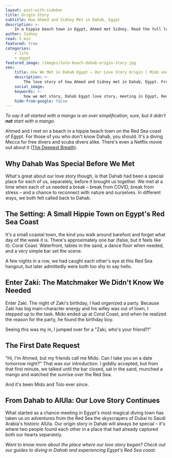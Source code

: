 ```yaml
---
layout: post-with-sidebar
title: Origin Story
subtitle: How Ahmed and Sidney Met in Dahab, Egypt
description: >-
    In a hippie beach town in Egypt, Ahmed met Sidney. Read the full love story and learn how it's been Mido and Tolo ever since.
author: Sidney
read: 5 min
featured: true
categories:
    - life
    - egypt
featured_image: /images/tolo-beach-dahab-origin-story.jpg
seo:
    title: How We Met in Dahab Egypt – Our Love Story Origin | Mido and Tolo
    description: >-
        The love story of how Ahmed and Sidney met in Dahab, Egypt. From a mango on the beach to Mido and Tolo - read our origin story from the Red Sea.
    social_image:
    keywords: >-
        how we met story, Dahab Egypt love story, meeting in Egypt, Red Sea love story, Dahab beach town, expat love story Egypt, couple travel story, Ahmed and Sidney story, Mido and Tolo origin story, Dahab diving town, Egypt travel romance, Red Sea coast Egypt, hippie beach town Egypt
    hide-from-google: false
---
```


*To say it all started with a mango is an over simplification, sure, but it didn't **not** start with a mango.*

Ahmed and I met on a beach in a hippie beach town on the Red Sea coast of Egypt. For those of you who don't know Dahab, you should. It's a diving Mecca for free divers and scuba divers alike. There's even a Netflix movie out about it ([The Deepest Breath](https://www.youtube.com/watch?v=MzH6BI6P4Uo)).

## Why Dahab Was Special **Before** We Met

What's great about our love story though, is that Dahab had been a special place for each of us, separately, before it brought us together. We met at a time when each of us needed a break – break from COVID, break from stress – and a chance to reconnect with nature and ourselves. In different ways, we both felt called back to Dahab.

## The Setting: A Small **Hippie** Town on Egypt's Red Sea Coast

It's a small coastal town, the kind you walk around barefoot and forget what day of the week it is. There's approximately one bar (false, but it feels like it): Coral Coast. Waterfront, tables in the sand, a dance floor when needed, and a very simple bar set the scene. 

A few nights in a row, we had caught each other's eye at this Red Sea hangout, but later admittedly were both too shy to say hello.

## Enter Zaki: The **Matchmaker** We Didn't Know We Needed

Enter Zaki. The night of Zaki's birthday, I had organized a party. Because Zaki has big main-character energy and his wifey was out of town, I stepped up to the task. Mido ended up at Coral Coast, and when he realized the reason for the party, he found the birthday boy. 

Seeing this was my in, I jumped over for a "Zaki, who's your friend?!"

## The **First Date** Request

"Hi, I'm Ahmed, but my friends call me Mido. Can I take you on a date tomorrow night?" That was our introduction. I giddily accepted, but from that first minute, we talked until the bar closed, sat in the sand, munched a mango and watched the sunrise over the Red Sea.

And it's been Mido and Tolo ever since.

## From Dahab to AlUla: Our Love Story **Continues**

What started as a chance meeting in Egypt's most magical diving town has taken us on adventures from the Red Sea the skyscrapers of Dubai to Saudi Arabia's historic AlUla. Our origin story in Dahab will always be special – it's where two people found each other in a place that had already captured both our hearts separately.

*Want to know more about the place where our love story began? Check out our guides to diving in Dahab and experiencing Egypt's Red Sea coast.*
